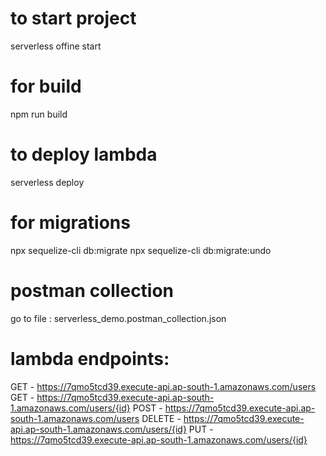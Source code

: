 # to start project
serverless offine start

# for build
npm run build 

# to deploy lambda 
serverless deploy

# for migrations
npx sequelize-cli db:migrate
npx sequelize-cli db:migrate:undo

# postman collection
go to file : serverless_demo.postman_collection.json


# lambda endpoints:                                                                                                                               
  GET - https://7qmo5tcd39.execute-api.ap-south-1.amazonaws.com/users
  GET - https://7qmo5tcd39.execute-api.ap-south-1.amazonaws.com/users/{id}
  POST - https://7qmo5tcd39.execute-api.ap-south-1.amazonaws.com/users
  DELETE - https://7qmo5tcd39.execute-api.ap-south-1.amazonaws.com/users/{id}
  PUT - https://7qmo5tcd39.execute-api.ap-south-1.amazonaws.com/users/{id}
